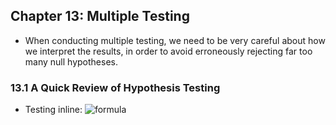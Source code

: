 ## Chapter 13: Multiple Testing

* When conducting multiple testing, we need to be very careful about how we interpret the results, in order to avoid erroneously rejecting far too many null hypotheses.

### 13.1 A Quick Review of Hypothesis Testing

* Testing inline: ![formula](https://render.githubusercontent.com/render/math?math=\color{red}\large\f(x)=sin(x))

